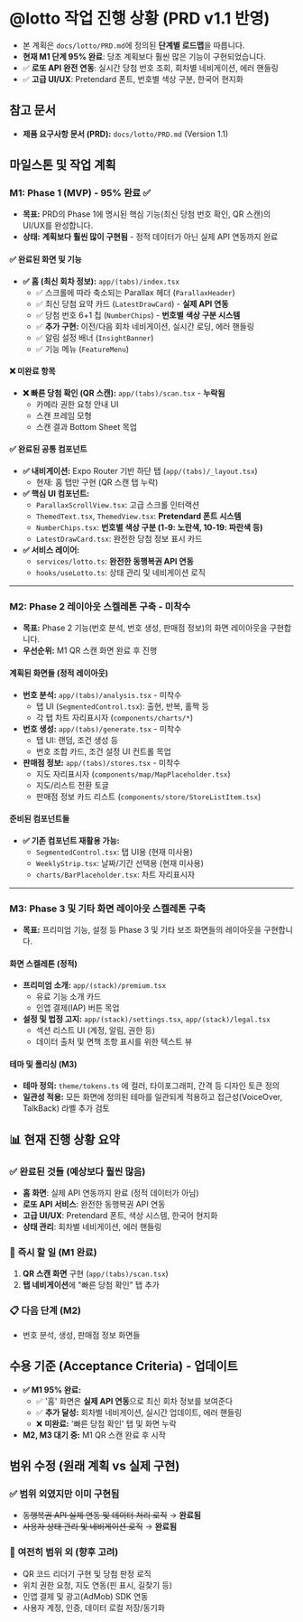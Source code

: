 # @lotto 작업 진행 상황 (PRD v1.1 반영)

- 본 계획은 `docs/lotto/PRD.md`에 정의된 **단계별 로드맵**을 따릅니다.
- **현재 M1 단계 95% 완료**: 당초 계획보다 훨씬 많은 기능이 구현되었습니다.
- ✅ **로또 API 완전 연동**: 실시간 당첨 번호 조회, 회차별 네비게이션, 에러 핸들링
- ✅ **고급 UI/UX**: Pretendard 폰트, 번호별 색상 구분, 한국어 현지화

## 참고 문서

- **제품 요구사항 문서 (PRD):** `docs/lotto/PRD.md` (Version 1.1)

## 마일스톤 및 작업 계획

### M1: Phase 1 (MVP) - 95% 완료 ✅

- **목표:** PRD의 Phase 1에 명시된 핵심 기능(최신 당첨 번호 확인, QR 스캔)의 UI/UX를 완성합니다.
- **상태:** **계획보다 훨씬 많이 구현됨** - 정적 데이터가 아닌 실제 API 연동까지 완료

#### ✅ 완료된 화면 및 기능

- **✅ 홈 (최신 회차 정보):** `app/(tabs)/index.tsx`
  - ✅ 스크롤에 따라 축소되는 Parallax 헤더 (`ParallaxHeader`)
  - ✅ 최신 당첨 요약 카드 (`LatestDrawCard`) - **실제 API 연동**
  - ✅ 당첨 번호 6+1 칩 (`NumberChips`) - **번호별 색상 구분 시스템**
  - ✅ **추가 구현:** 이전/다음 회차 네비게이션, 실시간 로딩, 에러 핸들링
  - ✅ 알림 설정 배너 (`InsightBanner`)
  - ✅ 기능 메뉴 (`FeatureMenu`)

#### ❌ 미완료 항목

- **❌ 빠른 당첨 확인 (QR 스캔):** `app/(tabs)/scan.tsx` - **누락됨**
  - 카메라 권한 요청 안내 UI
  - 스캔 프레임 모형
  - 스캔 결과 Bottom Sheet 목업

#### ✅ 완료된 공통 컴포넌트

- **✅ 내비게이션:** Expo Router 기반 하단 탭 (`app/(tabs)/_layout.tsx`)
  - 현재: 홈 탭만 구현 (QR 스캔 탭 누락)
- **✅ 핵심 UI 컴포넌트:**
  - `ParallaxScrollView.tsx`: 고급 스크롤 인터랙션
  - `ThemedText.tsx`, `ThemedView.tsx`: **Pretendard 폰트 시스템**
  - `NumberChips.tsx`: **번호별 색상 구분 (1-9: 노란색, 10-19: 파란색 등)**
  - `LatestDrawCard.tsx`: 완전한 당첨 정보 표시 카드
- **✅ 서비스 레이어:**
  - `services/lotto.ts`: **완전한 동행복권 API 연동**
  - `hooks/useLotto.ts`: 상태 관리 및 네비게이션 로직

---

### M2: Phase 2 레이아웃 스켈레톤 구축 - 미착수

- **목표:** Phase 2 기능(번호 분석, 번호 생성, 판매점 정보)의 화면 레이아웃을 구현합니다.
- **우선순위:** M1 QR 스캔 화면 완료 후 진행

#### 계획된 화면들 (정적 레이아웃)

- **번호 분석:** `app/(tabs)/analysis.tsx` - 미착수
  - 탭 UI (`SegmentedControl.tsx`): 출현, 반복, 홀짝 등
  - 각 탭 차트 자리표시자 (`components/charts/*`)
- **번호 생성:** `app/(tabs)/generate.tsx` - 미착수
  - 탭 UI: 랜덤, 조건 생성 등
  - 번호 조합 카드, 조건 설정 UI 컨트롤 목업
- **판매점 정보:** `app/(tabs)/stores.tsx` - 미착수
  - 지도 자리표시자 (`components/map/MapPlaceholder.tsx`)
  - 지도/리스트 전환 토글
  - 판매점 정보 카드 리스트 (`components/store/StoreListItem.tsx`)

#### 준비된 컴포넌트들

- **✅ 기존 컴포넌트 재활용 가능:**
  - `SegmentedControl.tsx`: 탭 UI용 (현재 미사용)
  - `WeeklyStrip.tsx`: 날짜/기간 선택용 (현재 미사용)
  - `charts/BarPlaceholder.tsx`: 차트 자리표시자

---

### M3: Phase 3 및 기타 화면 레이아웃 스켈레톤 구축

- **목표:** 프리미엄 기능, 설정 등 Phase 3 및 기타 보조 화면들의 레이아웃을 구현합니다.

#### 화면 스켈레톤 (정적)

- **프리미엄 소개:** `app/(stack)/premium.tsx`
  - 유료 기능 소개 카드
  - 인앱 결제(IAP) 버튼 목업
- **설정 및 법정 고지:** `app/(stack)/settings.tsx`, `app/(stack)/legal.tsx`
  - 섹션 리스트 UI (계정, 알림, 권한 등)
  - 데이터 출처 및 면책 조항 표시를 위한 텍스트 뷰

#### 테마 및 폴리싱 (M3)

- **테마 정의:** `theme/tokens.ts` 에 컬러, 타이포그래피, 간격 등 디자인 토큰 정의
- **일관성 적용:** 모든 화면에 정의된 테마를 일관되게 적용하고 접근성(VoiceOver, TalkBack) 라벨 추가 검토

## 📊 현재 진행 상황 요약

### ✅ **완료된 것들 (예상보다 훨씬 많음)**

- **홈 화면**: 실제 API 연동까지 완료 (정적 데이터가 아님)
- **로또 API 서비스**: 완전한 동행복권 API 연동
- **고급 UI/UX**: Pretendard 폰트, 색상 시스템, 한국어 현지화
- **상태 관리**: 회차별 네비게이션, 에러 핸들링

### 🎯 **즉시 할 일 (M1 완료)**

1. **QR 스캔 화면** 구현 (`app/(tabs)/scan.tsx`)
2. **탭 네비게이션**에 "빠른 당첨 확인" 탭 추가

### 📋 **다음 단계 (M2)**

- 번호 분석, 생성, 판매점 정보 화면들

## 수용 기준 (Acceptance Criteria) - 업데이트

- **✅ M1 95% 완료:**
  - ✅ '홈' 화면은 **실제 API 연동**으로 최신 회차 정보를 보여준다
  - ✅ **추가 달성:** 회차별 네비게이션, 실시간 업데이트, 에러 핸들링
  - ❌ **미완료:** '빠른 당첨 확인' 탭 및 화면 누락
- **M2, M3 대기 중:** M1 QR 스캔 완료 후 시작

## 범위 수정 (원래 계획 vs 실제 구현)

### ✅ **범위 외였지만 이미 구현됨**

- ~~동행복권 API 실제 연동 및 데이터 처리 로직~~ → **완료됨**
- ~~사용자 상태 관리 및 네비게이션 로직~~ → **완료됨**

### 🔄 **여전히 범위 외 (향후 고려)**

- QR 코드 리더기 구현 및 당첨 판정 로직
- 위치 권한 요청, 지도 연동(핀 표시, 길찾기 등)
- 인앱 결제 및 광고(AdMob) SDK 연동
- 사용자 계정, 인증, 데이터 로컬 저장/동기화
